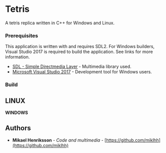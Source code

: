 # Tetris
A tetris replica written in C++ for Windows and Linux.

### Prerequisites
This application is written with and requires SDL2. For Windows builders, Visual Studio 2017 is required to build the application. See links for more information.

* [SDL - Simple Directmedia Layer](https://www.libsdl.org/) - Multimedia library used.
* [Microsoft Visual Studio 2017](https://www.visualstudio.com/) - Development tool for Windows users.


### Build
**LINUX**
---
**WINDOWS**


## Authors
* **Mikael Henriksson** - *Code and multimedia* - [https://github.com/miklhh](https://github.com/miklhh)
